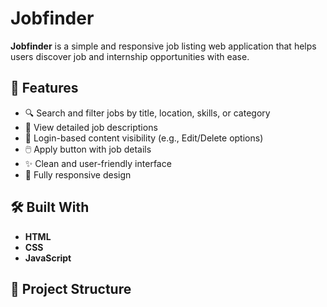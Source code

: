 # Jobfinder

**Jobfinder** is a simple and responsive job listing web application that helps users discover job and internship opportunities with ease.

## 🚀 Features

- 🔍 Search and filter jobs by title, location, skills, or category
- 📄 View detailed job descriptions
- 🔐 Login-based content visibility (e.g., Edit/Delete options)
- 🖱️ Apply button with job details
- ✨ Clean and user-friendly interface
- 📱 Fully responsive design

## 🛠️ Built With

- **HTML**
- **CSS**
- **JavaScript**

## 📂 Project Structure

